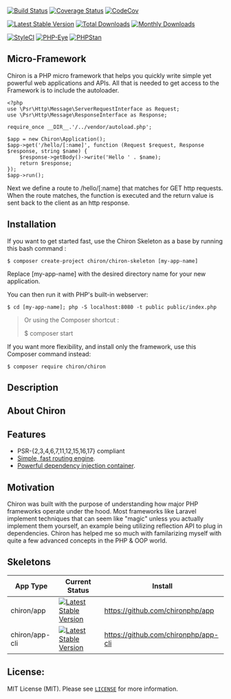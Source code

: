 [![Build Status](https://travis-ci.org/ncou/Chiron.svg?branch=master)](https://travis-ci.org/ncou/Chiron)
[![Coverage Status](https://coveralls.io/repos/github/ncou/Chiron/badge.svg?branch=master)](https://coveralls.io/github/ncou/Chiron?branch=master)
[![CodeCov](https://codecov.io/gh/ncou/Chiron/branch/master/graph/badge.svg)](https://codecov.io/gh/ncou/Chiron)

[![Latest Stable Version](https://poser.pugx.org/chiron/chiron/v/stable.png)](https://packagist.org/packages/chiron/chiron)
[![Total Downloads](https://img.shields.io/packagist/dt/chiron/chiron.svg?style=flat-square)](https://packagist.org/packages/chiron/chiron/stats)
[![Monthly Downloads](https://img.shields.io/packagist/dm/chiron/chiron.svg?style=flat-square)](https://packagist.org/packages/chiron/chiron/stats)

[![StyleCI](https://styleci.io/repos/125737330/shield?style=flat)](https://styleci.io/repos/125737330)
[![PHP-Eye](https://php-eye.com/badge/chiron/chiron/tested.svg?style=flat)](https://php-eye.com/package/chiron/chiron)
[![PHPStan](https://img.shields.io/badge/PHPStan-enabled-brightgreen.svg?style=flat)](https://github.com/phpstan/phpstan)





Micro-Framework
---------------

Chiron is a PHP micro framework that helps you quickly write simple yet powerful web applications and APIs.
All that is needed to get access to the Framework is to include the autoloader.

    <?php
    use \Psr\Http\Message\ServerRequestInterface as Request;
    use \Psr\Http\Message\ResponseInterface as Response;
    
    require_once __DIR__.'/../vendor/autoload.php';
    
    $app = new Chiron\Application();
    $app->get('/hello/[:name]', function (Request $request, Response $response, string $name) {
        $response->getBody()->write('Hello ' . $name);
        return $response;
    });
    $app->run();

Next we define a route to /hello/[:name] that matches for GET http requests. When the route matches, the function is executed and the return value is sent back to the client as an http response.

Installation
------------

If you want to get started fast, use the Chiron Skeleton as a base by running this bash command :

    $ composer create-project chiron/chiron-skeleton [my-app-name]

Replace [my-app-name] with the desired directory name for your new application.

You can then run it with PHP's built-in webserver:

    $ cd [my-app-name]; php -S localhost:8080 -t public public/index.php

>Or using the Composer shortcut :
>
>$ composer start

If you want more flexibility, and install only the framework, use this Composer command instead:

    $ composer require chiron/chiron

## Description

## About Chiron

## Features
- PSR-{2,3,4,6,7,11,12,15,16,17} compliant
- [Simple, fast routing engine](https://laravel.com/docs/routing).
- [Powerful dependency injection container](https://laravel.com/docs/container).

## Motivation
Chiron was built with the purpose of understanding how major PHP frameworks operate under the hood. Most frameworks like Laravel implement techniques that can seem like "magic" unless you actually implement them yourself, an example being utilizing reflection API to plug in dependencies. Chiron has helped me so much with familarizing myself with quite a few advanced concepts in the PHP & OOP world.

## Skeletons
| App Type | Current Status | Install       
| ---       | --- | ---
chiron/app | [![Latest Stable Version](https://poser.pugx.org/chiron/app/version)](https://packagist.org/packages/chiron/app) | https://github.com/chironphp/app
chiron/app-cli | [![Latest Stable Version](https://poser.pugx.org/chiron/app-cli/version)](https://packagist.org/packages/chiron/app-cli) | https://github.com/chironphp/app-cli

License:
--------
MIT License (MIT). Please see [`LICENSE`](./LICENSE) for more information.
